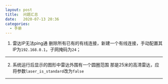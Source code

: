 ```yaml
---
layout: post
title:  问题汇总
date:   2020-07-13 20:36
categories:
  - 手册
---
```


1. 雷达IP无法ping通
删除所有已有的有线连接，新建一个有线连接，手动配置其IP为`192.168.0.1`，子网掩码为`24`；
---

2. 系统运行后显示的图形中雷达外围有一个圆圈范围
那是25米的高清雷达，应将参数`laser_is_standard`改为`false`
---
